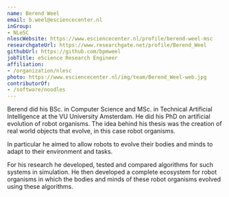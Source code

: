 ```yaml
---
name: Berend Weel
email: b.weel@esciencecenter.nl
inGroup:
- NLeSC
nlescWebsite: https://www.esciencecenter.nl/profile/berend-weel-msc
researchgateUrl: https://www.researchgate.net/profile/Berend_Weel
githubUrl: https://github.com/bpmweel
jobTitle: eScience Research Engineer
affiliation:
- /organization/nlesc
photo: https://www.esciencecenter.nl/img/team/Berend_Weel-web.jpg
contributorOf:
- /software/noodles
---
```

Berend did his BSc. in Computer Science and MSc. in Technical Artificial Intelligence at the VU University Amsterdam. He did his PhD on artificial evolution of robot organisms. The idea behind his thesis was the creation of real world objects that evolve, in this case robot organisms.

In particular he aimed to allow robots to evolve their bodies and minds to adapt to their environment and tasks.

For his research he developed, tested and compared algorithms for such systems in simulation. He then developed a complete ecosystem for robot organisms in which the bodies and minds of these robot organisms evolved using these algorithms.

